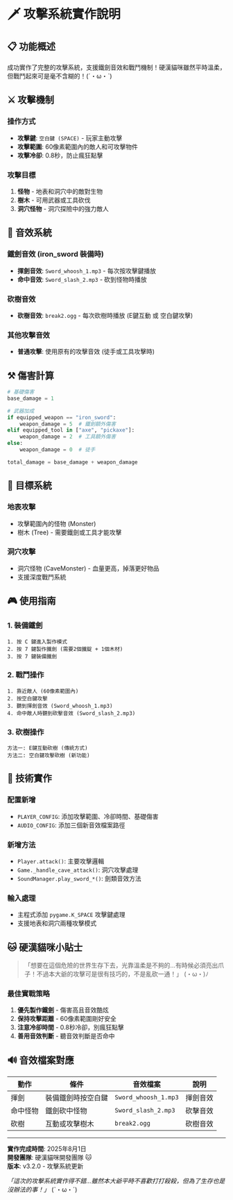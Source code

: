 # 🗡️ 攻擊系統實作說明

## 📋 功能概述

成功實作了完整的攻擊系統，支援鐵劍音效和戰鬥機制！硬漢貓咪雖然平時溫柔，但戰鬥起來可是毫不含糊的！(ˊ・ω・ˋ)

## ⚔️ 攻擊機制

### 操作方式
- **攻擊鍵**: `空白鍵 (SPACE)` - 玩家主動攻擊
- **攻擊範圍**: 60像素範圍內的敵人和可攻擊物件
- **攻擊冷卻**: 0.8秒，防止瘋狂點擊

### 攻擊目標
1. **怪物** - 地表和洞穴中的敵對生物
2. **樹木** - 可用武器或工具砍伐
3. **洞穴怪物** - 洞穴探險中的強力敵人

## 🎵 音效系統

### 鐵劍音效 (iron_sword 裝備時)
- **揮劍音效**: `Sword_whoosh_1.mp3` - 每次按攻擊鍵播放
- **命中音效**: `Sword_slash_2.mp3` - 砍到怪物時播放

### 砍樹音效
- **砍樹音效**: `break2.ogg` - 每次砍樹時播放 (E鍵互動 或 空白鍵攻擊)

### 其他攻擊音效
- **普通攻擊**: 使用原有的攻擊音效 (徒手或工具攻擊時)

## ⚒️ 傷害計算

```python
# 基礎傷害
base_damage = 1

# 武器加成
if equipped_weapon == "iron_sword":
    weapon_damage = 5  # 鐵劍額外傷害
elif equipped_tool in ["axe", "pickaxe"]:
    weapon_damage = 2  # 工具額外傷害
else:
    weapon_damage = 0  # 徒手

total_damage = base_damage + weapon_damage
```

## 🎯 目標系統

### 地表攻擊
- 攻擊範圍內的怪物 (Monster)
- 樹木 (Tree) - 需要鐵劍或工具才能攻擊

### 洞穴攻擊
- 洞穴怪物 (CaveMonster) - 血量更高，掉落更好物品
- 支援深度戰鬥系統

## 🎮 使用指南

### 1. 裝備鐵劍
```
1. 按 C 鍵進入製作模式
2. 按 7 鍵製作鐵劍 (需要2個鐵錠 + 1個木材)
3. 按 7 鍵裝備鐵劍
```

### 2. 戰鬥操作
```
1. 靠近敵人 (60像素範圍內)
2. 按空白鍵攻擊
3. 聽到揮劍音效 (Sword_whoosh_1.mp3)
4. 命中敵人時聽到砍擊音效 (Sword_slash_2.mp3)
```

### 3. 砍樹操作
```
方法一: E鍵互動砍樹 (傳統方式)
方法二: 空白鍵攻擊砍樹 (新功能)
```

## 🔧 技術實作

### 配置新增
- `PLAYER_CONFIG`: 添加攻擊範圍、冷卻時間、基礎傷害
- `AUDIO_CONFIG`: 添加三個新音效檔案路徑

### 新增方法
- `Player.attack()`: 主要攻擊邏輯
- `Game._handle_cave_attack()`: 洞穴攻擊處理
- `SoundManager.play_sword_*()`: 劍類音效方法

### 輸入處理
- 主程式添加 `pygame.K_SPACE` 攻擊鍵處理
- 支援地表和洞穴兩種攻擊模式

## 🐱 硬漢貓咪小貼士

> 「想要在這個危險的世界生存下去，光靠溫柔是不夠的...有時候必須亮出爪子！不過本大爺的攻擊可是很有技巧的，不是亂砍一通！」 (・ω・)ﾉ

### 最佳實戰策略
1. **優先製作鐵劍** - 傷害高且音效酷炫
2. **保持攻擊距離** - 60像素範圍剛好安全
3. **注意冷卻時間** - 0.8秒冷卻，別瘋狂點擊
4. **善用音效判斷** - 聽音效判斷是否命中

## 🔊 音效檔案對應

| 動作 | 條件 | 音效檔案 | 說明 |
|------|------|----------|------|
| 揮劍 | 裝備鐵劍時按空白鍵 | `Sword_whoosh_1.mp3` | 揮劍音效 |
| 命中怪物 | 鐵劍砍中怪物 | `Sword_slash_2.mp3` | 砍擊音效 |
| 砍樹 | 互動或攻擊樹木 | `break2.ogg` | 砍樹音效 |

---

**實作完成時間**: 2025年8月1日  
**開發團隊**: 硬漢貓咪開發團隊 🐱  
**版本**: v3.2.0 - 攻擊系統更新

*「這次的攻擊系統實作得不錯...雖然本大爺平時不喜歡打打殺殺，但為了生存也是沒辦法的事！」* (ˋ・ω・ˊ)
